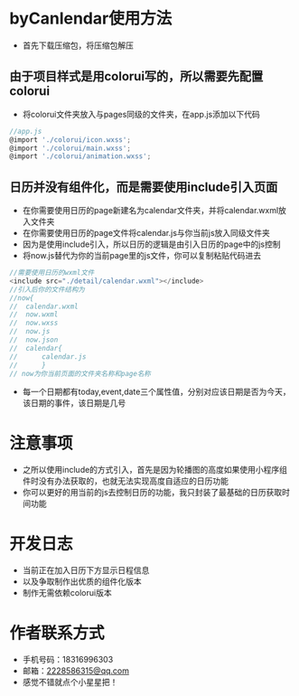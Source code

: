 # byCanlendar使用方法
* 首先下载压缩包，将压缩包解压
## 由于项目样式是用colorui写的，所以需要先配置colorui
* 将colorui文件夹放入与pages同级的文件夹，在app.js添加以下代码

```javascript
//app.js
@import './colorui/icon.wxss';
@import './colorui/main.wxss';
@import './colorui/animation.wxss';
```
##  日历并没有组件化，而是需要使用include引入页面
* 在你需要使用日历的page新建名为calendar文件夹，并将calendar.wxml放入文件夹
* 在你需要使用日历的page文件将calendar.js与你当前js放入同级文件夹
* 因为是使用include引入，所以日历的逻辑是由引入日历的page中的js控制
* 将now.js替代为你的当前page里的js文件，你可以复制粘贴代码进去

```javascript
//需要使用日历的wxml文件
<include src="./detail/calendar.wxml"></include>
//引入后你的文件结构为
//now{
//	calendar.wxml
//	now.wxml
//	now.wxss
//	now.js
//	now.json
//	calendar{
//		calendar.js
//		}
// now为你当前页面的文件夹名称和page名称
```
* 每一个日期都有today,event,date三个属性值，分别对应该日期是否为今天，该日期的事件，该日期是几号
# 注意事项
* 之所以使用include的方式引入，首先是因为轮播图的高度如果使用小程序组件时没有办法获取的，也就无法实现高度自适应的日历功能
* 你可以更好的用当前的js去控制日历的功能，我只封装了最基础的日历获取时间功能

# 开发日志
* 当前正在加入日历下方显示日程信息
* 以及争取制作出优质的组件化版本
* 制作无需依赖colorui版本
# 作者联系方式
* 手机号码：18316996303
* 邮箱：2228586315@qq.com
* 感觉不错就点个小星星把！


